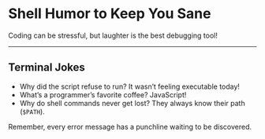 # Shell Humor to Keep You Sane

Coding can be stressful, but laughter is the best debugging tool!

---

## Terminal Jokes

- Why did the script refuse to run? It wasn’t feeling executable today!
- What’s a programmer’s favorite coffee? JavaScript!
- Why do shell commands never get lost? They always know their path (`$PATH`).

Remember, every error message has a punchline waiting to be discovered.
